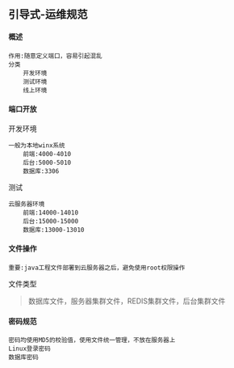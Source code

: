 ## 引导式-运维规范

#### 概述

```
作用:随意定义端口，容易引起混乱
分类
    开发环境
    测试环境
    线上环境
```

#### 端口开放

开发环境

```
一般为本地winx系统
    前端:4000-4010
    后台:5000-5010
    数据库:3306
```

测试

```
云服务器环境
	前端:14000-14010
	后台:15000-15000
	数据库:13000-13010
```

#### 文件操作

```
重要:java工程文件部署到云服务器之后，避免使用root权限操作
```

文件类型

>数据库文件，服务器集群文件，REDIS集群文件，后台集群文件

#### 密码规范

```
密码均使用MD5的校验值，使用文件统一管理，不放在服务器上
Linux登录密码
数据库密码

```


